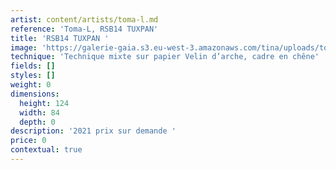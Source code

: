 ```yaml
---
artist: content/artists/toma-l.md
reference: 'Toma-L, RSB14 TUXPAN'
title: 'RSB14 TUXPAN '
image: 'https://galerie-gaia.s3.eu-west-3.amazonaws.com/tina/uploads/toma-l/2021041401-RSB14TUXPAN-ColorsonPaper-120x80cm.jpg'
technique: 'Technique mixte sur papier Velin d’arche, cadre en chêne'
fields: []
styles: []
weight: 0
dimensions:
  height: 124
  width: 84
  depth: 0
description: '2021 prix sur demande '
price: 0
contextual: true
---
```


